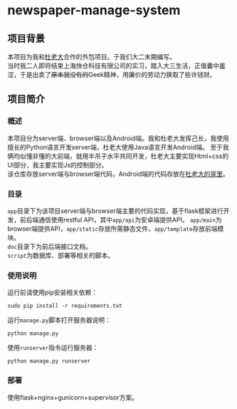 # newspaper-manage-system

## 项目背景

本项目为我和[杜老大](https://github.com/dusz7)合作的外包项目。于我们大二末期编写。   
当时我二人即将结束上海快仓科技有限公司的实习，踏入大三生活，正值囊中羞涩，于是出卖了~~原本就没有的~~Geek精神，用廉价的劳动力换取了些许钱财。   
    
## 项目简介

### 概述

本项目分为server端、browser端以及Android端。我和杜老大发挥己长，我使用擅长的Python语言开发server端，杜老大使用Java语言开发Android端。
至于我俩均似懂非懂的大前端，就用半吊子水平共同开发，杜老大主要实现Html+css的UI部分，我主要实现Js的控制部分。   
该仓库存放server端与browser端代码，Android端的代码存放在[杜老大的家里](https://github.com/dusz7/NewspaperDemo)。   
    
### 目录

`app`目录下为该项目server端与browser端主要的代码实现，基于flask框架进行开发，前后端通信使用restful API，其中`app/api`为安卓端提供API，
`app/main`为browser端提供API，`app/static`存放所需静态文件，`app/template`存放前端模块。    
`doc`目录下为前后端接口文档。   
`script`为数据库、部署等相关的脚本。   

### 使用说明

运行前请使用pip安装相关依赖：

    sudo pip install -r requirements.txt

运行`manage.py`脚本打开服务器说明：

    python manage.py
    
使用`runserver`指令运行服务器：

    python manage.py runserver
    
### 部署

使用flask+nginx+gunicorn+supervisor方案。    
    
